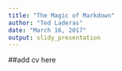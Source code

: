 ```yaml
---
title: "The Magic of Markdown"
author: "Ted Laderas"
date: "March 16, 2017"
output: slidy_presentation
---
```

##add cv here
